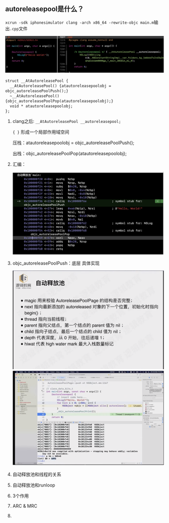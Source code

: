 ## autoreleasepool是什么？

`xcrun -sdk iphonesimulator clang -arch x86_64 -rewrite-objc main.m`输出`.cpp`文件

![](./images/autoreleasepool1.png)



```objc
struct __AtAutoreleasePool {
  __AtAutoreleasePool() {atautoreleasepoolobj = objc_autoreleasePoolPush();}
  ~__AtAutoreleasePool() {objc_autoreleasePoolPop(atautoreleasepoolobj);}
  void * atautoreleasepoolobj;
};

```



1. clang之后:  `__AtAutoreleasePool __autoreleasepool; ` 

   `{ }`   形成一个局部作用域空间

   

   压栈：atautoreleasepoolobj = objc_autoreleasePoolPush();

   出栈：objc_autoreleasePoolPop(atautoreleasepoolobj);

   

2. 汇编：

   <img src="./images/autoreleasepool汇编.png" style="zoom:50%;" />

3. objc_autoreleasePoolPush：底层 具体实现

   <img src="./images/autoreleasepool结构.png" style="zoom:67%;" />

   <img src="./images/autoreleasepool Page.png" style="zoom:50%;" />

4. 自动释放池和线程的关系

5. 自动释放池和runloop

6. 3个作用

7. ARC & MRC 

8. 
